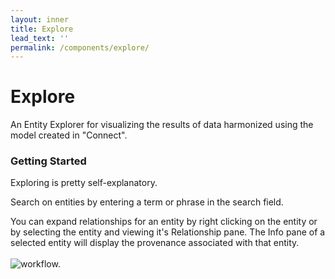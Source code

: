 ```yaml
---
layout: inner
title: Explore
lead_text: ''
permalink: /components/explore/
---
```


# Explore

An Entity Explorer for visualizing the results of data harmonized using the model created in "Connect".

### Getting Started

Exploring is pretty self-explanatory.  

Search on entities by entering a term or phrase in the search field.  

You can expand relationships for an entity by right clicking on the entity or by selecting the entity and viewing it's Relationship pane. The Info pane of a selected entity will display the provenance associated with that entity.
<br><br> 
![workflow.](/envision/images/ExploreGH.png)
<br><br>

